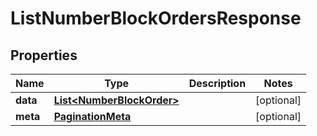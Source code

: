 

# ListNumberBlockOrdersResponse


## Properties

| Name | Type | Description | Notes |
|------------ | ------------- | ------------- | -------------|
|**data** | [**List&lt;NumberBlockOrder&gt;**](NumberBlockOrder.md) |  |  [optional] |
|**meta** | [**PaginationMeta**](PaginationMeta.md) |  |  [optional] |



